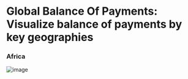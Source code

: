 # Global Balance Of Payments: Visualize balance of payments by key geographies

### Africa
![image](https://github.com/LNshuti/global-balanceof-payments/assets/13305262/c4f10706-e005-4d48-8b63-3861cec4252d)
